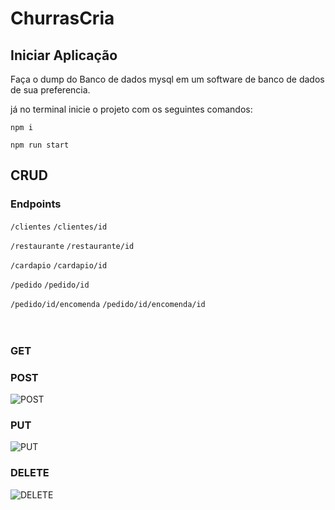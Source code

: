 # ChurrasCria

## Iniciar Aplicação

Faça o dump do Banco de dados mysql em um software de banco de dados de sua preferencia.

já no terminal inicie o projeto com os seguintes comandos:

```npm i```


```npm run start```


## CRUD

### Endpoints

```/clientes```
```/clientes/id```


```/restaurante```
```/restaurante/id```


```/cardapio```
```/cardapio/id```


```/pedido```
```/pedido/id```


```/pedido/id/encomenda```
```/pedido/id/encomenda/id```
<br>
<br>
<br>
### GET

### POST
![POST](https://user-images.githubusercontent.com/112559869/227970024-d4f17e72-0ec8-49cc-ac17-c1c62dcfc0f2.png)
### PUT
![PUT](https://user-images.githubusercontent.com/112559869/227970544-fe2e6ef0-1b19-4d49-8183-cbe9c9f07702.png)
### DELETE
![DELETE](https://user-images.githubusercontent.com/112559869/227969491-e2bb4624-6d24-4ef7-9e40-81addea4da58.png)
